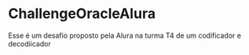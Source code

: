 # ChallengeOracleAlura
Esse é um desafio proposto pela Alura na turma T4 de um codificador e decodiicador

